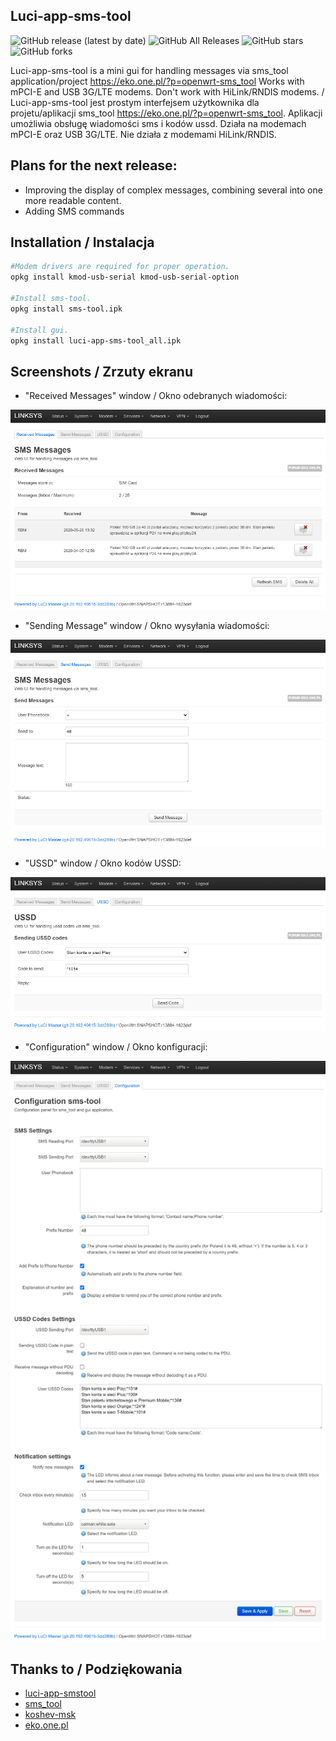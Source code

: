 ## Luci-app-sms-tool

![GitHub release (latest by date)](https://img.shields.io/github/v/release/4IceG/luci-app-sms-tool?style=flat-square)
![GitHub All Releases](https://img.shields.io/github/downloads/4IceG/luci-app-sms-tool/total)
![GitHub stars](https://img.shields.io/github/stars/4IceG/luci-app-sms-tool?style=flat-square)
![GitHub forks](https://img.shields.io/github/forks/4IceG/luci-app-sms-tool?style=flat-square)

Luci-app-sms-tool is a mini gui for handling messages via sms_tool application/project https://eko.one.pl/?p=openwrt-sms_tool
Works with mPCI-E and USB 3G/LTE modems. Don't work with HiLink/RNDIS modems.
/
Luci-app-sms-tool jest prostym interfejsem użytkownika dla projetu/aplikacji sms_tool https://eko.one.pl/?p=openwrt-sms_tool. Aplikacji umożliwia obsługę wiadomości sms i kodów ussd. Działa na modemach mPCI-E oraz USB 3G/LTE. Nie działa z modemami HiLink/RNDIS.

## Plans for the next release:
- Improving the display of complex messages, combining several into one more readable content.
- Adding SMS commands

## Installation / Instalacja
``` bash
#Modem drivers are required for proper operation.
opkg install kmod-usb-serial kmod-usb-serial-option

#Install sms-tool.
opkg install sms-tool.ipk

#Install gui.
opkg install luci-app-sms-tool_all.ipk
```

## Screenshots / Zrzuty ekranu

- "Received Messages" window / Okno odebranych wiadomości:

![](https://raw.githubusercontent.com/4IceG/luci-app-sms-tool/master/screenshots/readsms.png)

- "Sending Message" window / Okno wysyłania wiadomości:

![](https://raw.githubusercontent.com/4IceG/luci-app-sms-tool/master/screenshots/sendsms.png)

- "USSD" window / Okno kodów USSD:

![](https://raw.githubusercontent.com/4IceG/luci-app-sms-tool/master/screenshots/ussd.png)

- "Configuration" window / Okno konfiguracji:

![](https://raw.githubusercontent.com/4IceG/luci-app-sms-tool/master/screenshots/smsconfigb.png)


## Thanks to / Podziękowania
- [luci-app-smstool](https://github.com/lzto/luci-app-smstool)
- [sms_tool](https://eko.one.pl/?p=openwrt-sms_tool)
- [koshev-msk](https://github.com/koshev-msk)
- [eko.one.pl](https://eko.one.pl/forum/viewtopic.php?id=20096)
